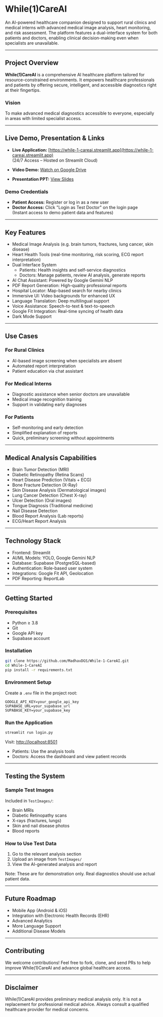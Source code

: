 # While(1)CareAI

An AI-powered healthcare companion designed to support rural clinics and medical interns with advanced medical image analysis, heart monitoring, and risk assessment. The platform features a dual-interface system for both patients and doctors, enabling clinical decision-making even when specialists are unavailable.

---

## Project Overview

**While(1)CareAI** is a comprehensive AI healthcare platform tailored for resource-constrained environments. It empowers healthcare professionals and patients by offering secure, intelligent, and accessible diagnostics right at their fingertips.

### Vision
To make advanced medical diagnostics accessible to everyone, especially in areas with limited specialist access.

---

## Live Demo, Presentation & Links

- **Live Application:** [https://while-1-careai.streamlit.app](https://while-1-careai.streamlit.app)  
  (24/7 Access – Hosted on Streamlit Cloud)

- **Video Demo:** [Watch on Google Drive](https://drive.google.com/file/d/1Oe_IghfVzKBcsAsn4oUIKT7QeNrnXotM/view?usp=share_link)

- **Presentation PPT:** [View Slides](https://docs.google.com/presentation/d/1rUj-osOSw9LMpuM4ypk2f_lFPd-FrmKU/edit?usp=sharing&ouid=100389320335860981800&rtpof=true&sd=true)

### Demo Credentials
- **Patient Access:** Register or log in as a new user  
- **Doctor Access:** Click "Login as Test Doctor" on the login page  
  (Instant access to demo patient data and features)

---

## Key Features

- Medical Image Analysis (e.g. brain tumors, fractures, lung cancer, skin disease)
- Heart Health Tools (real-time monitoring, risk scoring, ECG report interpretation)
- Dual Interface System
  - Patients: Health insights and self-service diagnostics
  - Doctors: Manage patients, review AI analysis, generate reports
- AI Chat Assistant: Powered by Google Gemini NLP
- PDF Report Generation: High-quality professional reports
- Hospital Locator: Map-based search for nearby clinics
- Immersive UI: Video backgrounds for enhanced UX
- Language Translation: Deep multilingual support
- Voice Assistance: Speech-to-text & text-to-speech
- Google Fit Integration: Real-time syncing of health data
- Dark Mode Support

---

## Use Cases

### For Rural Clinics
- AI-based image screening when specialists are absent
- Automated report interpretation
- Patient education via chat assistant

### For Medical Interns
- Diagnostic assistance when senior doctors are unavailable
- Medical image recognition training
- Support in validating early diagnoses

### For Patients
- Self-monitoring and early detection
- Simplified explanation of reports
- Quick, preliminary screening without appointments

---

## Medical Analysis Capabilities

- Brain Tumor Detection (MRI)
- Diabetic Retinopathy (Retina Scans)
- Heart Disease Prediction (Vitals + ECG)
- Bone Fracture Detection (X-Ray)
- Skin Disease Analysis (Dermatological images)
- Lung Cancer Detection (Chest X-ray)
- Ulcer Detection (Oral images)
- Tongue Diagnosis (Traditional medicine)
- Nail Disease Detection
- Blood Report Analysis (Lab reports)
- ECG/Heart Report Analysis

---

## Technology Stack

- Frontend: Streamlit
- AI/ML Models: YOLO, Google Gemini NLP
- Database: Supabase (PostgreSQL-based)
- Authentication: Role-based user system
- Integrations: Google Fit API, Geolocation
- PDF Reporting: ReportLab

---

## Getting Started

### Prerequisites

- Python ≥ 3.8
- Git
- Google API key
- Supabase account

### Installation

```bash
git clone https://github.com/MadhavDGS/While-1-CareAI.git
cd While-1-CareAI
pip install -r requirements.txt
```

### Environment Setup

Create a `.env` file in the project root:

```env
GOOGLE_API_KEY=your_google_api_key
SUPABASE_URL=your_supabase_url
SUPABASE_KEY=your_supabase_key
```

### Run the Application

```bash
streamlit run login.py
```

Visit: [http://localhost:8501](http://localhost:8501)

- Patients: Use the analysis tools
- Doctors: Access the dashboard and view patient records

---

## Testing the System

### Sample Test Images

Included in `TestImages/`:
- Brain MRIs
- Diabetic Retinopathy scans
- X-rays (fractures, lungs)
- Skin and nail disease photos
- Blood reports

### How to Use Test Data

1. Go to the relevant analysis section
2. Upload an image from `TestImages/`
3. View the AI-generated analysis and report

Note: These are for demonstration only. Real diagnostics should use actual patient data.

---

## Future Roadmap

- Mobile App (Android & iOS)
- Integration with Electronic Health Records (EHR)
- Advanced Analytics
- More Language Support
- Additional Disease Models

---

## Contributing

We welcome contributions! Feel free to fork, clone, and send PRs to help improve While(1)CareAI and advance global healthcare access.

---

## Disclaimer

While(1)CareAI provides preliminary medical analysis only. It is not a replacement for professional medical advice. Always consult a qualified healthcare provider for medical concerns.
